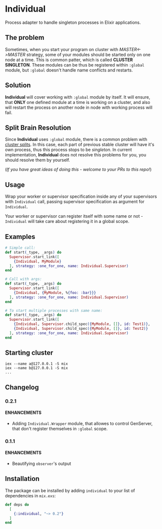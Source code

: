 # Individual

Process adapter to handle singleton processes in Elixir applications.

## The problem

Sometimes, when you start your program on cluster with *MASTER<->MASTER* strategy,
some of your modules should be started only on one node at a time. This is common patter, which is called **CLUSTER SINGLETON**.
These modules can be thus be registered within `:global` module, but `:global` doesn't handle name conflicts and restarts.

## Solution

**Individual** will cover working with `:global` module by itself.
It will ensure, that **ONLY** one defined module at a time is working on a cluster,
and also will restart the process on another node in node with working process will fail.

## Split Brain Resolution

Since **Individual** uses `:global` module, there is a common problem with [cluster splits](https://en.wikipedia.org/wiki/Network_partition).
In this case, each part of previous stable cluster will have it's own process, thus
this process stops to be *singleton*.
In current implementation, **Individual** does not resolve this problems for you,
you should resolve them by yourself.

(*If you have great ideas of doing this - welcome to your PRs to this repo!*)

## Usage

Wrap your worker or supervisor specification inside any of your supervisors with
`Individual` call, passing supervisor specification as argument for `Individual`.

Your worker or supervisor can register itself with some name or not - `Individual` will take care about registering it in a global scope.

## Examples

```elixir
# Simple call:
def start(_type, _args) do
  Supervisor.start_link([
    {Individual, MyModule}
  ], strategy: :one_for_one, name: Individual.Supervisor)
end

# Call with args:
def start(_type, _args) do
  Supervisor.start_link([
    {Individual, {MyModule, %{foo: :bar}}}
  ], strategy: :one_for_one, name: Individual.Supervisor)
end

# To start multiple processes with same name:
def start(_type, _args) do
  Supervisor.start_link([
    {Individual, Supervisor.child_spec({MyModule, []}, id: Test1)},
    {Individual, Supervisor.child_spec({MyModule, []}, id: Test2)}
  ], strategy: :one_for_one, name: Individual.Supervisor)
end
```

## Starting cluster

```
iex --name a@127.0.0.1 -S mix
iex --name b@127.0.0.1 -S mix
...
```

## Changelog

### 0.2.1

#### **ENHANCEMENTS**
*  Adding `Individual.Wrapper` module, that allowes to control GenServer, that don't register themselves in `:global` scope.

### 0.1.1

#### **ENHANCEMENTS**
* Beautifying `observer`'s output

## Installation

The package can be installed by adding `individual` to your list of dependencies in `mix.exs`:

```elixir
def deps do
  [
    {:individual, "~> 0.2"}
  ]
end
```
